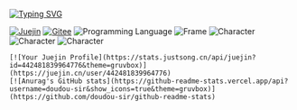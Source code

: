 [![Typing SVG](https://readme-typing-svg.demolab.com?font=Fira+Code&weight=700&size=24&pause=1000&color=EC6718&vCenter=true&random=false&width=600&lines=Welcome+to+the+world+of+Doudou%F0%9F%8E%89%F0%9F%8E%89%F0%9F%8E%89%EF%BC%81)](https://git.io/typing-svg)

<p algin="center">

  [![Juejin](https://img.shields.io/badge/%E6%8E%98%E9%87%91-doudou_sir-blue)](https://juejin.cn/user/442481839964776)
  [![Gitee](https://img.shields.io/badge/Gitee-%E9%80%97%E9%80%97-blue)](https://gitee.com/tease-not-bald)
  ![Programming Language](https://img.shields.io/badge/Programme-javascript%20typescript-green)
  ![Frame](https://img.shields.io/badge/Frame-vue%20node%20mysql%20element%20vant%20midway-red)
  ![Character](https://img.shields.io/badge/%E5%A4%A9%E7%94%9F-%E7%A4%BE%E4%BC%9A%E7%89%9B-%23EC6818)
  ![Character](https://img.shields.io/badge/%E5%AD%A6%E4%B9%A0-%E8%8F%9C%E9%B8%9F-%23EC6818)
  ![Character](https://img.shields.io/badge/%E7%88%B1%E5%A5%BD-%E6%A0%B7%E6%A0%B7%E9%83%BD%E7%88%B1-%23EC6818)

</p>

<div algin="center">
  <p>
    
    [![Your Juejin Profile](https://stats.justsong.cn/api/juejin?id=442481839964776&theme=gruvbox)](https://juejin.cn/user/442481839964776)
    [![Anurag's GitHub stats](https://github-readme-stats.vercel.app/api?username=doudou-sir&show_icons=true&theme=gruvbox)](https://github.com/doudou-sir/github-readme-stats)
  
  </p>
</div>
